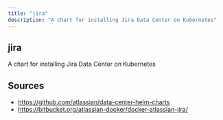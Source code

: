 ```yaml
---
title: "jira"
description: "A chart for installing Jira Data Center on Kubernetes"
---
```


## jira

A chart for installing Jira Data Center on Kubernetes

## Sources

- https://github.com/atlassian/data-center-helm-charts
- https://bitbucket.org/atlassian-docker/docker-atlassian-jira/
